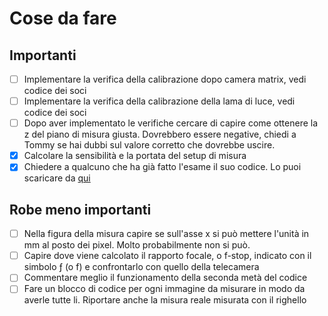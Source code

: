 # Cose da fare

## Importanti

- [ ] Implementare la verifica della calibrazione dopo camera matrix, vedi codice dei soci
- [ ] Implementare la verifica della calibrazione della lama di luce, vedi codice dei soci
- [ ] Dopo aver implementato le verifiche cercare di capire come ottenere la z del piano di misura giusta. Dovrebbero essere negative, chiedi a Tommy se hai dubbi sul valore corretto che dovrebbe uscire.
- [x] Calcolare la sensibilità e la portata del setup di misura
- [x] Chiedere a qualcuno che ha già fatto l'esame il suo codice. Lo puoi scaricare da [qui](https://unibsit-my.sharepoint.com/:u:/g/personal/t_bianchin_studenti_unibs_it/Ee107TqO2p9IgtNDFHMk19sBBrxeUOKXesq7LY9ri_8UPw?e=3nAqbb)

## Robe meno importanti

- [ ] Nella figura della misura capire se sull'asse x si può mettere l'unità in mm al posto dei pixel. Molto probabilmente non si può.
- [ ] Capire dove viene calcolato il rapporto focale, o f-stop, indicato con il simbolo ƒ (o f) e confrontarlo con quello della telecamera
- [ ] Commentare meglio il funzionamento della seconda metà del codice
- [ ] Fare un blocco di codice per ogni immagine da misurare in modo da averle tutte li. Riportare anche la misura reale misurata con il righello
